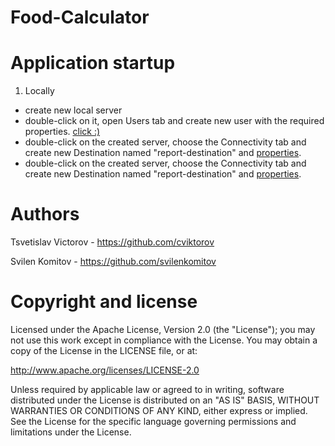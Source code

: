 # Food-Calculator
# Application startup
1. Locally
  * create new local server
  * double-click on it, open Users tab and create new user with the required properties. [click :)](https://cloud.githubusercontent.com/assets/7129907/10973037/6dfc4132-83e4-11e5-8a77-3c8509c6be07.jpg)
  * double-click on the created server, choose the Connectivity tab and create new Destination named "report-destination" and [properties](https://cloud.githubusercontent.com/assets/7129907/10973032/6ddfa900-83e4-11e5-9017-b508a0e1a7b5.jpg).
  * double-click on the created server, choose the Connectivity tab and create new Destination named "report-destination" and [properties](https://cloud.githubusercontent.com/assets/7129907/10973035/6de53082-83e4-11e5-9c84-737d9ebf8736.jpg).
 
# Authors
Tsvetislav Victorov - https://github.com/cviktorov

Svilen Komitov - https://github.com/svilenkomitov

# Copyright and license
Licensed under the Apache License, Version 2.0 (the "License"); you may not use this work except in compliance with the License. You may obtain a copy of the License in the LICENSE file, or at:

http://www.apache.org/licenses/LICENSE-2.0

Unless required by applicable law or agreed to in writing, software distributed under the License is distributed on an "AS IS" BASIS, WITHOUT WARRANTIES OR CONDITIONS OF ANY KIND, either express or implied. See the License for the specific language governing permissions and limitations under the License.
